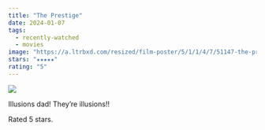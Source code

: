 ```yaml
---
title: "The Prestige"
date: 2024-01-07
tags:
  - recently-watched
  - movies
image: "https://a.ltrbxd.com/resized/film-poster/5/1/1/4/7/51147-the-prestige-0-600-0-900-crop.jpg?v=ad7e891177"
stars: "★★★★★"
rating: "5"
---
```


<div class="letterboxd-movie-data-content">
   <p><img src="https://a.ltrbxd.com/resized/film-poster/5/1/1/4/7/51147-the-prestige-0-600-0-900-crop.jpg?v=ad7e891177"/></p> <p>Illusions dad! They’re illusions!!</p> 
  <p>Rated 5 stars.<p>
  <div class="float-clear"></div>
</div>
